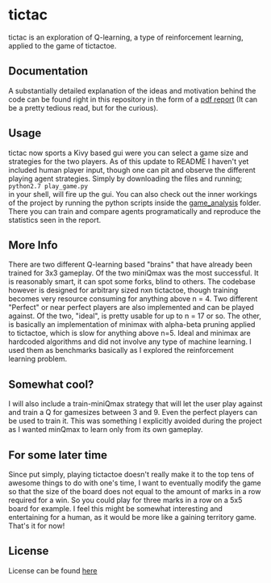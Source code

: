 # tictac

tictac is an exploration of Q-learning, a type of reinforcement learning, applied to the game of tictactoe.

## Documentation
A substantially detailed explanation of the ideas and motivation behind the code can be found right in this repository in
the form of a [pdf report](https://github.com/bb-blud/tictac/blob/master/report.pdf) (It can be a pretty tedious read, but for the curious).
## Usage
tictac now sports a Kivy based gui were you can select a game size and strategies for the two players. As of this update to README
I haven't yet included human player input, though one can pit and observe the different playing agent strategies.
Simply by downloading the files and running;  
`python2.7 play_game.py`   
in your shell, will fire up the gui. You can also check out the inner workings of the project by running the python scripts inside the [game_analysis](https://github.com/rortms/tictac/tree/master/game_analysis) folder. There you can train and compare agents programatically and reproduce the statistics seen in the report.

## More Info
There are two different Q-learning based "brains" that have already been trained for 3x3 gameplay. Of the two miniQmax was the most successful. It is reasonably smart, it can spot some forks, blind to others. The codebase however is designed for arbitrary sized nxn tictactoe, though training becomes very resource consuming for anything above n = 4. Two different "Perfect" or near perfect players are also implemented and can be played against.  Of the two, "ideal", is pretty usable for up to n = 17 or so. The other, is basically an implementation of minimax with alpha-beta pruning applied to tictactoe, which is slow for anything above n=5. Ideal and minimax are hardcoded algorithms and did not involve any type of machine learning. I used them as benchmarks basically as I explored the reinforcement learning problem.

## Somewhat cool?
I will also include a train-miniQmax strategy that will let the user play against and train a Q for gamesizes between 3 and 9. Even the perfect players can be used to train it. This was something I explicitly avoided during the project as I wanted minQmax to learn only from its own gameplay.

## For some later time
Since put simply, playing tictactoe doesn't really make it to the top tens of awesome things to do with one's time, I want to eventually modify the game so that the size of the board does not equal to the amount of marks in a row required for a win. So you could play for three marks in a row on a 5x5 board for example. I feel this might be somewhat interesting and entertaining for a human, as it would be more like a gaining territory game. That's it for now!

## License
License can be found [here](https://github.com/bb-blud/tictac/blob/master/license.txt)
